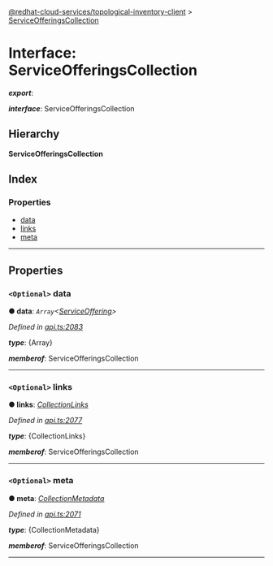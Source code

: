 [@redhat-cloud-services/topological-inventory-client](../README.md) > [ServiceOfferingsCollection](../interfaces/serviceofferingscollection.md)

# Interface: ServiceOfferingsCollection

*__export__*: 

*__interface__*: ServiceOfferingsCollection

## Hierarchy

**ServiceOfferingsCollection**

## Index

### Properties

* [data](serviceofferingscollection.md#data)
* [links](serviceofferingscollection.md#links)
* [meta](serviceofferingscollection.md#meta)

---

## Properties

<a id="data"></a>

### `<Optional>` data

**● data**: *`Array`<[ServiceOffering](serviceoffering.md)>*

*Defined in [api.ts:2083](https://github.com/RedHatInsights/javascript-clients/blob/master/packages/topological-inventory/api.ts#L2083)*

*__type__*: {Array}

*__memberof__*: ServiceOfferingsCollection

___
<a id="links"></a>

### `<Optional>` links

**● links**: *[CollectionLinks](collectionlinks.md)*

*Defined in [api.ts:2077](https://github.com/RedHatInsights/javascript-clients/blob/master/packages/topological-inventory/api.ts#L2077)*

*__type__*: {CollectionLinks}

*__memberof__*: ServiceOfferingsCollection

___
<a id="meta"></a>

### `<Optional>` meta

**● meta**: *[CollectionMetadata](collectionmetadata.md)*

*Defined in [api.ts:2071](https://github.com/RedHatInsights/javascript-clients/blob/master/packages/topological-inventory/api.ts#L2071)*

*__type__*: {CollectionMetadata}

*__memberof__*: ServiceOfferingsCollection

___

